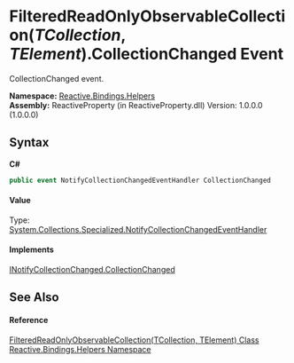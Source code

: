 # FilteredReadOnlyObservableCollection(*TCollection*, *TElement*).CollectionChanged Event
 

CollectionChanged event.

**Namespace:**&nbsp;<a href="9bba139e-262b-7b33-c6e0-d6f602566841">Reactive.Bindings.Helpers</a><br />**Assembly:**&nbsp;ReactiveProperty (in ReactiveProperty.dll) Version: 1.0.0.0 (1.0.0.0)

## Syntax

**C#**<br />
``` C#
public event NotifyCollectionChangedEventHandler CollectionChanged
```


#### Value
Type: <a href="http://msdn2.microsoft.com/en-us/library/ms628284" target="_blank">System.Collections.Specialized.NotifyCollectionChangedEventHandler</a>

#### Implements
<a href="http://msdn2.microsoft.com/en-us/library/ms653382" target="_blank">INotifyCollectionChanged.CollectionChanged</a><br />

## See Also


#### Reference
<a href="467b1d6c-b028-38cf-dae2-b6c429f822ea">FilteredReadOnlyObservableCollection(TCollection, TElement) Class</a><br /><a href="9bba139e-262b-7b33-c6e0-d6f602566841">Reactive.Bindings.Helpers Namespace</a><br />